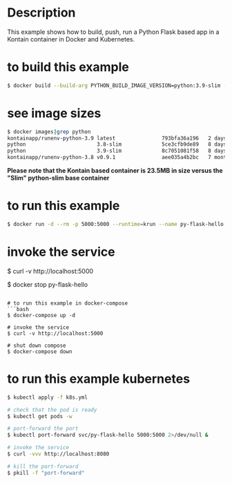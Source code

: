 # Description
This example shows how to build, push, run a Python Flask based app in a Kontain container in Docker and Kubernetes.

# to build this example
```bash
$ docker build --build-arg PYTHON_BUILD_IMAGE_VERSION=python:3.9-slim --build-arg PYTHON_KONTAIN_RELEASE_IMAGE_VERSION=kontainapp/runenv-python-3.9:latest -t kontainguide/py-flask-hello:1.0 .
```

# see image sizes
```bash
$ docker images|grep python
kontainapp/runenv-python-3.9 latest               793bfa36a196   2 days ago          24.1MB
python                       3.8-slim             5ce3cfb9de89   8 days ago          124MB
python                       3.9-slim             8c7051081f58   8 days ago          125MB
kontainapp/runenv-python-3.8 v0.9.1               aee035a4b2bc   7 months ago        23.5MB
```

**Please note that the Kontain based container is 23.5MB in size versus the "Slim" python-slim base container**

# to run this example
```bash
$ docker run -d --rm -p 5000:5000 --runtime=krun --name py-flask-hello kontainguide/py-flask-hello:1.0
```

# invoke the service
$ curl -v http://localhost:5000

$ docker stop py-flask-hello
```

# to run this example in docker-compose
```bash
$ docker-compose up -d

# invoke the service
$ curl -v http://localhost:5000

# shut down compose
$ docker-compose down
```

# to run this example kubernetes
```bash
$ kubectl apply -f k8s.yml

# check that the pod is ready
$ kubectl get pods -w

# port-forward the port
$ kubectl port-forward svc/py-flask-hello 5000:5000 2>/dev/null &

# invoke the service
$ curl -vvv http://localhost:8080

# kill the port-forward
$ pkill -f "port-forward"
```